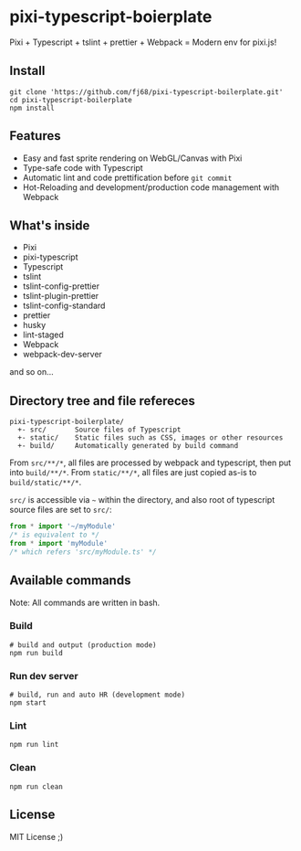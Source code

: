 # pixi-typescript-boierplate

Pixi + Typescript + tslint + prettier + Webpack = Modern env for pixi.js!

## Install

```
git clone 'https://github.com/fj68/pixi-typescript-boilerplate.git'
cd pixi-typescript-boilerplate
npm install
```

## Features

 - Easy and fast sprite rendering on WebGL/Canvas with Pixi
 - Type-safe code with Typescript
 - Automatic lint and code prettification before `git commit`
 - Hot-Reloading and development/production code management with Webpack

## What's inside

 - Pixi
 - pixi-typescript
 - Typescript
 - tslint
 - tslint-config-prettier
 - tslint-plugin-prettier
 - tslint-config-standard
 - prettier
 - husky
 - lint-staged
 - Webpack
 - webpack-dev-server

and so on...

## Directory tree and file refereces

```
pixi-typescript-boilerplate/
  +- src/       Source files of Typescript
  +- static/    Static files such as CSS, images or other resources
  +- build/     Automatically generated by build command
```

From `src/**/*`, all files are processed by webpack and typescript, then put into `build/**/*`.
From `static/**/*`, all files are just copied as-is to `build/static/**/*`.

`src/` is accessible via `~` within the directory, and also root of typescript source files are set to `src/`:

```ts
from * import '~/myModule'
/* is equivalent to */
from * import 'myModule'
/* which refers 'src/myModule.ts' */
```

## Available commands

Note: All commands are written in bash.

### Build

```
# build and output (production mode)
npm run build
```

### Run dev server

```
# build, run and auto HR (development mode)
npm start
```

### Lint

```
npm run lint
```

### Clean

```
npm run clean
```

## License

MIT License ;)
